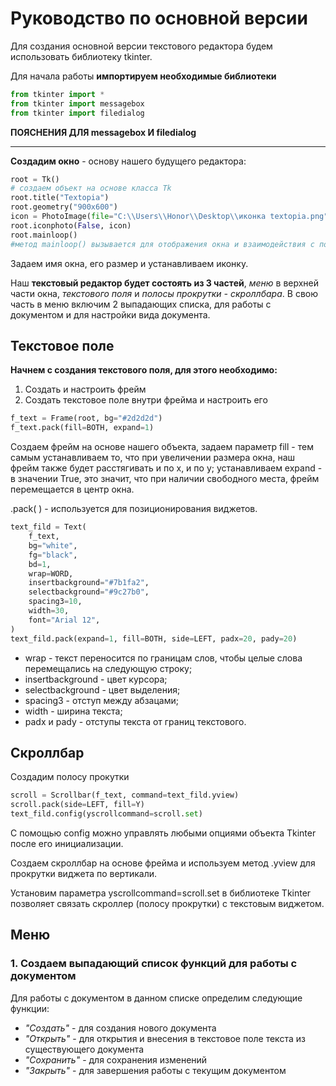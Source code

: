 # Руководство по основной версии

Для создания основной версии текстового редактора будем использовать библиотеку tkinter.

Для начала работы **импортируем необходимые библиотеки**

``` python
from tkinter import *
from tkinter import messagebox
from tkinter import filedialog
```
**ПОЯСНЕНИЯ ДЛЯ messagebox И filedialog**
___
**Создадим окно** - основу нашего будущего редактора:

``` python
root = Tk()
# создаем объект на основе класса Tk
root.title("Textopia")
root.geometry("900x600")
icon = PhotoImage(file="C:\\Users\\Honor\\Desktop\\иконка textopia.png")
root.iconphoto(False, icon)
root.mainloop()
#метод mainloop() вызывается для отображения окна и взаимодействия с пользователем
```
Задаем имя окна, его размер и устанавливаем иконку.

Наш **текстовый редактор будет состоять из 3 частей**, *меню* в верхней части окна, *текстового поля* и *полосы прокрутки - скроллбара*. В свою часть в меню включим 2 выпадающих списка, для работы с документом и для настройки вида документа.

## Текстовое поле

**Начнем с создания текстового поля, для этого необходимо:**
1) Создать и настроить фрейм
2) Создать текстовое поле внутри фрейма и настроить его


``` python
f_text = Frame(root, bg="#2d2d2d")
f_text.pack(fill=BOTH, expand=1)
```

Создаем фрейм на основе нашего объекта, задаем параметр fill - тем самым устанавливаем
то, что при увеличении размера окна, наш фрейм также будет расстягивать и по x, и по y;
устанавливаем expand - в значении True, это значит, что при наличии свободного места, фрейм перемещается
в центр окна.

.pack( ) - используется для позиционирования виджетов.

``` python
text_fild = Text(
    f_text,
    bg="white",
    fg="black",
    bd=1,
    wrap=WORD,
    insertbackground="#7b1fa2",
    selectbackground="#9c27b0",
    spacing3=10,
    width=30,
    font="Arial 12",
)
text_fild.pack(expand=1, fill=BOTH, side=LEFT, padx=20, pady=20)
```
+ wrap - текст переносится по границам слов, чтобы целые слова перемещались на следующую строку;
+ insertbackground - цвет курсора;
+ selectbackground - цвет выделения;
+ spacing3 - отступ между абзацами; 
+ width - ширина текста;
+ padx и pady - отступы текста от границ текстового.

## Скроллбар
Создадим полосу прокутки
``` python
scroll = Scrollbar(f_text, command=text_fild.yview)
scroll.pack(side=LEFT, fill=Y)
text_fild.config(yscrollcommand=scroll.set)
```
С  помощью config можно управлять любыми опциями объекта Tkinter после его инициализации.

Создаем скроллбар на основе фрейма и используем метод .yview  для прокрутки виджета по вертикали.

Установим параметра yscrollcommand=scroll.set в библиотеке Tkinter позволяет связать скроллер (полосу прокрутки) с текстовым виджетом.

## Меню
### 1. Создаем выпадающий список функций для работы с документом

Для работы с документом в данном списке определим следующие функции:
+ *"Создать"* - для создания нового документа
+ *"Открыть"* - для открытия и внесения в текстовое поле текста из существующего документа
+ *"Сохранить"* - для сохранения изменений
+ *"Закрыть"* - для завершения работы с текущим документом 
  

